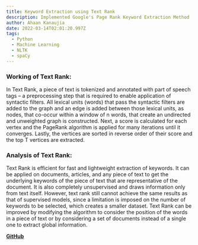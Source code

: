 ```yaml
---
title: Keyword Extraction using Text Rank
description: Implemented Google's Page Rank Keyword Extraction Method
author: Ahaan Kanaujia
date: 2022-03-14T02:01:20.997Z
tags:
  - Python
  - Machine Learning
  - NLTK
  - spaCy
---
```

### Working of Text Rank:

In Text Rank, a piece of text is tokenized and annotated with part of speech tags – a preprocessing step that is required to enable application of syntactic filters. All lexical units (words) that pass the syntactic filters are added to the graph and an edge is added between those lexical units, as nodes, that co-occur within a window of n words, that create an undirected and unweighted graph is constructed. Next, a score is calculated for each vertex and the PageRank algorithm is applied for many iterations until it converges. Lastly, the vertices are sorted in reverse order of their score and the top T vertices are extracted.

### Analysis of Text Rank:

Text Rank is efficient for fast and lightweight extraction of keywords. It can be applied on documents, articles, and any piece of text to get the underlying keywords of the piece of text that are representative of the document. It is also completely unsupervised and draws information only from text itself. However, text rank still cannot achieve the same results as that of supervised models, since a limitation is imposed on the number of keywords to be selected, which creates a smaller dataset. Text Rank can be improved by modifying the algorithm to consider the position of the words in a piece of text or by considering a set of documents instead of a single one to extract global information.

[<strong><u>GitHub](https://github.com/AhaanKanaujia/Keyword-Extraction)